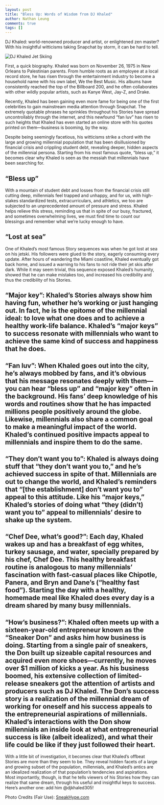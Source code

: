 ```yaml
---
layout: post
title: "Bless Up: Words of Wisdom from DJ Khaled"
author: Nathan Leung
comments: true
tags: []
---
```


DJ Khaled: world-renowned producer and artist, or enlightened zen master? With his insightful witticisms taking Snapchat by storm, it can be hard to tell.

![DJ Khaled Jet Skiing](https://usatsneakhype.files.wordpress.com/2015/12/dj-khaled-loast-at-sea.jpg)

First, a quick biography. Khaled was born on November 26, 1975 in New Orleans to Palestinian parents. From humble roots as an employee at a local record store, he has risen through the entertainment industry to become a household name with his own label, We the Best Music. His albums have consistently reached the top of the Billboard 200, and he often collaborates with other wildly popular artists, such as Kanye West, Jay-Z, and Drake.

Recently, Khaled has been gaining even more fame for being one of the first celebrities to gain mainstream media attention through Snapchat. The extremely quotable phrases he sprinkles throughout his Stories have spread uncontrollably through the internet, and this newfound “fan luv” has risen to such heights that Khaled has even started an online store with his quotes printed on them—business is booming, by the way.

Despite being seemingly facetious, his witticisms strike a chord with the large and growing millennial population that has been disillusioned by financial crisis and crippling student debt, revealing deeper, hidden aspects of the millennial persona.  Starting from his most famous quote, “bless up,” it becomes clear why Khaled is seen as the messiah that millennials have been searching for.

## “Bless up”
With a mountain of student debt and losses from the financial crisis still cutting deep, millennials feel trapped and unhappy, and for us, with high-stakes standardized tests, extracurriculars, and athletics, we too are subjected to an unprecedented amount of pressure and stress. Khaled helps relieve this stress, reminding us that in spite of our busy, fractured, and sometimes overwhelming lives, we must find time to count our blessings and remember what we’re lucky enough to have.

## “Lost at sea”
One of Khaled’s most famous Story sequences was when he got lost at sea on his jetski. His followers were glued to the story, eagerly consuming every update. After hours of wandering the Miami coastline, Khaled eventually got back home, and issued a warning to his fans to not ride their jet skis after dark. While it may seem trivial, this sequence exposed Khaled’s humanity, showed that he can make mistakes too, and increased his credibility and thus the credibility of his Stories.

## “Major key”: Khaled’s Stories always show him having fun, whether he’s working or just hanging out.  In fact, he is the epitome of the millennial ideal: to love what one does and to achieve a healthy work-life balance. Khaled’s “major keys” to success resonate with millennials who want to achieve the same kind of success and happiness that he does.

## “Fan luv”: When Khaled goes out into the city, he’s always mobbed by fans, and it’s obvious that his message resonates deeply with them—you can hear “bless up” and “major key” often in the background. His fans’ deep knowledge of his words and routines show that he has impacted millions people positively around the globe. Likewise, millennials also share a common goal to make a meaningful impact of the world. Khaled’s continued positive impacts appeal to millennials and inspire them to do the same.

## “They don’t want you to”: Khaled is always doing stuff that “they don’t want you to,” and he’s achieved success in spite of that. Millennials are out to change the world, and Khaled’s reminders that “[the establishment] don’t want you to” appeal to this attitude.  Like his “major keys,” Khaled’s stories of doing what “they (didn’t) want you to” appeal to millennials’ desire to shake up the system.

## “Chef Dee, what’s good?”: Each day, Khaled wakes up and has a breakfast of egg whites, turkey sausage, and water, specially prepared by his chef, Chef Dee. This healthy breakfast routine is analogous to many millennials’ fascination with fast-casual places like Chipotle, Panera, and Bryn and Dane’s (“healthy fast food”). Starting the day with a healthy, homemade meal like Khaled does every day is a dream shared by many busy millennials.

## “How’s business?”: Khaled often meets up with a sixteen-year-old entrepreneur known as the “Sneaker Don” and asks him how business is doing. Starting from a single pair of sneakers, the Don built up sizeable capital resources and acquired even more shoes—currently, he moves over  $1 million of kicks a year. As his business boomed, his extensive collection of limited-release sneakers got the attention of artists and producers such as DJ Khaled. The Don’s success story is a realization of the millennial dream of working for oneself and his success appeals to the entrepreneurial aspirations of millennials.  Khaled’s interactions with the Don show millennials an inside look at what entrepreneurial success is like (albeit idealized), and what their life could be like if they just followed their heart.

With a little bit of investigation, it becomes clear that Khaled’s offbeat Stories are more than they seem to be. They  reveal hidden facets of a large and growing subset of the population, millennials, and Khaled’s antics are an idealized realization of that population’s tendencies and aspirations. Most importantly, though, is that he tells viewers of his Stories how they can realize that same dream, through his useful and insightful keys to success. Here’s another one: add him @djkhaled305!

Photo Credits (Fair Use): [SneakHype.com](https://usatsneakhype.files.wordpress.com/2015/12/dj-khaled-loast-at-sea.jpg)
